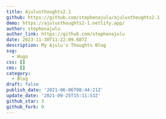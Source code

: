 ```yaml
---
title: Ajulusthoughts2.1
github: https://github.com/stephenajulu/ajulusthoughts2.1
demo: https://ajulusthoughts2-1.netlify.app/
author: stephenajulu
author_link: https://github.com/stephenajulu
date: 2023-11-30T11:22:09.687Z
description: My Ajulu's Thoughts Blog
ssg:
  - Hugo
css: []
cms: []
category:
  - Blog
draft: false
publish_date: '2021-06-06T08:44:21Z'
update_date: '2021-09-25T15:11:53Z'
github_star: 3
github_fork: 0
---
```


